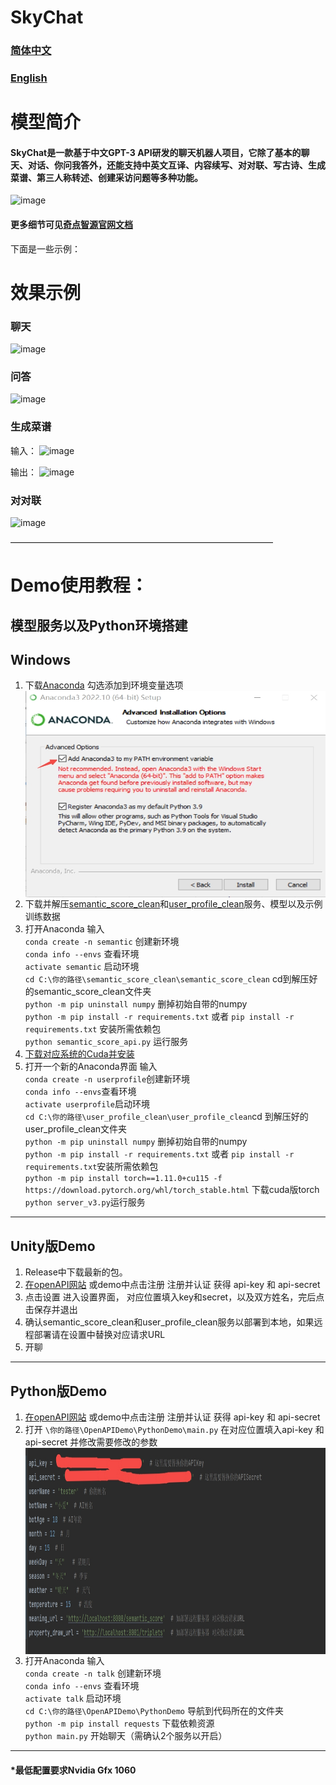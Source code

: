 # SkyChat
### [简体中文](README.CN.md)
### [English](README.md)

# 模型简介
#### SkyChat是一款基于中文GPT-3 API研发的聊天机器人项目，它除了基本的聊天、对话、你问我答外，还能支持中英文互译、内容续写、对对联、写古诗、生成菜谱、第三人称转述、创建采访问题等多种功能。
![image](https://user-images.githubusercontent.com/120169448/208878752-edde0544-2d1b-4513-b498-d118f3ed4c25.png)
#### 更多细节可见[奇点智源官网文档](https://openapi.singularity-ai.com)

下面是一些示例：
# 效果示例
### 聊天
![image](https://user-images.githubusercontent.com/120169448/208879009-0aefea8b-2183-4b94-b0d0-0351fe3af0d3.png)

### 问答
![image](https://user-images.githubusercontent.com/120169448/208879023-193723a6-caf9-4ff2-ba01-4c5c017326a8.png)

### 生成菜谱
输入：
![image](https://user-images.githubusercontent.com/120169448/208879071-fe0e87fa-c01d-4edb-8b8a-249e6c2e0b72.png)

输出：
![image](https://user-images.githubusercontent.com/120169448/208879104-3fb89264-5526-4f9f-ace6-508f9a606577.png)

### 对对联
![image](https://user-images.githubusercontent.com/120169448/208879500-4a7d644d-9d0d-4dc4-a6a4-0b21b5c891ac.png)


——————————————————————————————
# Demo使用教程：
## 模型服务以及Python环境搭建
## Windows
1. 下载[Anaconda](https://www.anaconda.com/) 勾选添加到环境变量选项  
   <img src="./p/2c75f4cd-d1c1-4e9d-96b2-96c4c246c18b.jpeg" width = "500" height = "330" alt="图片名称" align=center />
2. 下载并解压[semantic_score_clean](http://open-dialogue.singularity-ai.com/open_dialogue/share_model/semantic_score_clean.zip)和[user_profile_clean](http://open-dialogue.singularity-ai.com/open_dialogue/share_model/user_profile_clean.zip)服务、模型以及示例训练数据
3. 打开Anaconda 输入  
   `conda create -n semantic` 创建新环境  
   `conda info --envs` 查看环境   
   `activate semantic` 启动环境   
   `cd C:\你的路径\semantic_score_clean\semantic_score_clean` cd到解压好的semantic_score_clean文件夹  
   `python -m pip uninstall numpy` 删掉初始自带的numpy  
   `python -m pip install -r requirements.txt` 或者 `pip install -r requirements.txt` 安装所需依赖包   
   `python semantic_score_api.py` 运行服务
4. [下载对应系统的Cuda并安装](https://developer.nvidia.com/cuda-downloads)
5. 打开一个新的Anaconda界面 输入  
   `conda create -n userprofile`创建新环境  
   `conda info --envs`查看环境   
   `activate userprofile`启动环境   
   `cd C:\你的路径\user_profile_clean\user_profile_clean`cd  到解压好的user_profile_clean文件夹  
   `python -m pip uninstall numpy`  删掉初始自带的numpy   
   `python -m pip install -r requirements.txt` 或者 `pip install -r requirements.txt`安装所需依赖包   
   `python -m pip install torch==1.11.0+cu115 -f https://download.pytorch.org/whl/torch_stable.html` 下载cuda版torch      
   `python server_v3.py`运行服务

***
## Unity版Demo
1.  Release中下载最新的包。
2.  [在openAPI网站](https://openapi.singularity-ai.com/index.html#/login) 或demo中点击注册 注册并认证 获得 api-key 和 api-secret
3.  点击设置 进入设置界面， 对应位置填入key和secret，以及双方姓名，完后点击保存并退出
4.  确认semantic_score_clean和user_profile_clean服务以部署到本地，如果远程部署请在设置中替换对应请求URL
5.  开聊
***
## Python版Demo
1. [在openAPI网站](https://openapi.singularity-ai.com/index.html#/login) 或demo中点击注册 注册并认证 获得 api-key 和 api-secret
2. 打开 `\你的路径\OpenAPIDemo\PythonDemo\main.py` 在对应位置填入api-key 和 api-secret 并修改需要修改的参数
   <img src="./p/ZmTZD3SgRo.jpg" width = "800" height = "330" alt="图片名称" align=center />
3. 打开Anaconda 输入  
   `conda create -n talk` 创建新环境  
   `conda info --envs` 查看环境   
   `activate talk` 启动环境   
   `cd C:\你的路径\OpenAPIDemo\PythonDemo` 导航到代码所在的文件夹  
   `python -m pip install requests` 下载依赖资源  
   `python main.py` 开始聊天（需确认2个服务以开启）
***
#### *最低配置要求Nvidia Gfx 1060
